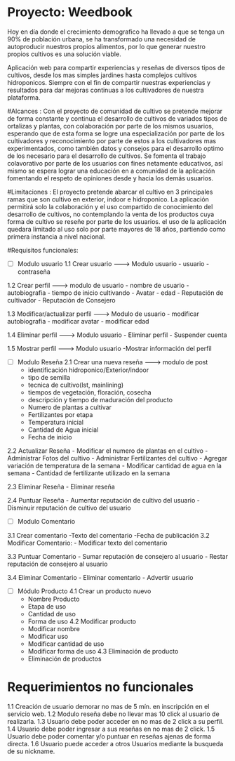 # Proyecto: Weedbook

Hoy en día donde el crecimiento demografico ha llevado a que se tenga un 90% de población urbana, se ha transformado una necesidad de autoproducir nuestros propios alimentos, por lo que generar nuestro propios cultivos es una solución viable.

Aplicación web para compartir experiencias y reseñas de diversos tipos de cultivos, desde los mas simples jardines hasta complejos cultivos hidroponicos. Siempre con el fin de compartir nuestras experiencias y resultados para dar mejoras continuas a los cultivadores de nuestra plataforma.


#Alcances :
Con el proyecto de comunidad de cultivo se pretende mejorar de forma constante y continua el desarrollo de cultivos de variados tipos de ortalizas y plantas, con colaboración
por parte de los mismos usuarios, esperando que de esta forma se logre una especialización por parte de los cultivadores y reconocimiento por parte de estos a los cultivadores mas experimentados,
como también datos y consejos para el desarrollo optimo de los necesario para el desarrollo de cultivos.
Se fomenta el trabajo colavorativo por parte de los usuarios con fines netamente educativos, así mismo se espera lograr una educación en a comunidad de la aplicación
fomentando el respeto de opiniones desde y hacia los demás usuarios.



#Limitaciones :
El proyecto pretende abarcar el cultivo en 3 principales ramas que son cultivo en exterior, indoor e hidroponico.
  La aplicación permitirá solo la colaboración y el uso compartido de conocimiento del desarrollo de cultivos, no contemplando la venta
  de los productos cuya forma de cultivo se reseñe por parte de los usuarios. el uso de la aplicación quedara limitado al uso solo por parte mayores de
  18 años, partiendo como primera instancia a nivel nacional.



#Requisitos funcionales:


- [	] Modulo usuario
1.1 Crear usuario               ---> Modulo usuario
	  - usuario
	  - contraseña

1.2 Crear perfil                ---> modulo de usuario
  	- nombre de usuario
  	- autobiografia
  	- tiempo de inicio cultivando
  	- Avatar
  	- edad
  	- Reputación de cultivador
	- Reputación de Consejero


1.3 Modificar/actualizar perfil ---> Modulo de usuario
  	- modificar autobiografia
  	- modificar avatar
  	- modificar edad

1.4 Eliminar perfil             ---> Modulo usuario
  	- Eliminar perfil
	- Suspender cuenta

1.5 Mostrar perfil              ---> Modulo usuario
	-Mostrar información del perfil

- [	] Modulo Reseña
2.1 Crear una nueva reseña      ---> modulo de post
	- identificación hidroponico/Exterior/indoor
	- tipo de semilla
	- tecnica de cultivo(lst, mainlining)
	- tiempos de vegetación, floración, cosecha
	- descripción y tiempo de maduración del producto
	- Numero de plantas a cultivar
	- Fertilizantes por etapa
	- Temperatura inicial
	- Cantidad de Agua inicial
 	- Fecha de inicio
  
2.2 Actualizar Reseña
	- Modificar el numero de plantas en el cultivo
	- Administrar Fotos del cultivo
	- Administrar Fertilizantes del cultivo
	- Agregar variación de temperatura de la semana
	- Modificar cantidad de agua en la semana
	- Cantidad de fertilizante utilizado en la semana

2.3 Eliminar Reseña
	- Eliminar reseña

2.4 Puntuar Reseña
	- Aumentar reputación de cultivo del usuario
	- Disminuir reputación de cultivo del usuario 

- [	] Modulo Comentario

3.1 Crear comentario
	-Texto del comentario
	-Fecha de publicación
3.2 Modificar Comentario:
	- Modificar texto del comentario

3.3 Puntuar Comentario
	- Sumar reputación de consejero al usuario
	- Restar reputación de consejero al usuario

3.4 Eliminar Comentario
	- Eliminar comentario
	- Advertir usuario


- [ ] Módulo Producto
4.1 Crear un producto nuevo
	- Nombre Producto
	- Etapa de uso
	- Cantidad de uso
	- Forma de uso
4.2 Modificar producto
	- Modificar nombre
	- Modificar uso
	- Modificar cantidad de uso
	- Modificar forma de uso
4.3 Eliminación de producto
	- Eliminación de productos


# Requerimientos no funcionales

1.1 Creación de usuario demorar no mas de 5 mín. en inscripción en el servicio web.
1.2 Modulo reseña debe no llevar mas 10 click al usuario de realizarla.
1.3 Usuario debe poder acceder en no mas de 2 click a su perfil.
1.4 Usuario debe poder ingresar a sus reseñas en no mas de 2 click.
1.5 Usuario debe poder comentar y/o puntuar en reseñas ajenas de forma directa.
1.6 Usuario puede acceder a otros Usuarios mediante la busqueda de su nickname.


